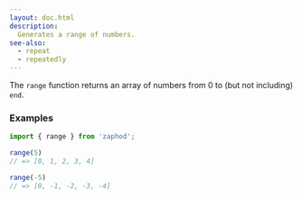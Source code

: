 ```yaml
---
layout: doc.html
description:
  Generates a range of numbers.
see-also:
  - repeat
  - repeatedly
---
```


The `range` function returns an array of numbers from 0 to (but not including) `end`.

### Examples
```js
import { range } from 'zaphod';

range(5)
// => [0, 1, 2, 3, 4]

range(-5)
// => [0, -1, -2, -3, -4]
```

